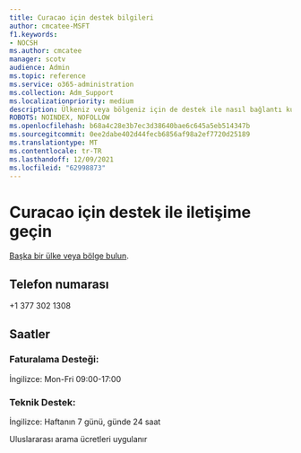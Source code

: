 ```yaml
---
title: Curacao için destek bilgileri
author: cmcatee-MSFT
f1.keywords:
- NOCSH
ms.author: cmcatee
manager: scotv
audience: Admin
ms.topic: reference
ms.service: o365-administration
ms.collection: Adm_Support
ms.localizationpriority: medium
description: Ülkeniz veya bölgeniz için de destek ile nasıl bağlantı kuracaklarını öğrenin.
ROBOTS: NOINDEX, NOFOLLOW
ms.openlocfilehash: b68a4c28e3b7ec3d38640bae6c645a5eb514347b
ms.sourcegitcommit: 0ee2dabe402d44fecb6856af98a2ef7720d25189
ms.translationtype: MT
ms.contentlocale: tr-TR
ms.lasthandoff: 12/09/2021
ms.locfileid: "62998873"
---
```

# <a name="contact-support-for-curacao"></a>Curacao için destek ile iletişime geçin

[Başka bir ülke veya bölge bulun](../get-help-support.md).

## <a name="phone-number"></a>Telefon numarası
+1 377 302 1308

## <a name="hours"></a>Saatler
### <a name="billing-support"></a>Faturalama Desteği:

İngilizce: Mon-Fri 09:00-17:00

### <a name="technical-support"></a>Teknik Destek:

İngilizce: Haftanın 7 günü, günde 24 saat

Uluslararası arama ücretleri uygulanır
